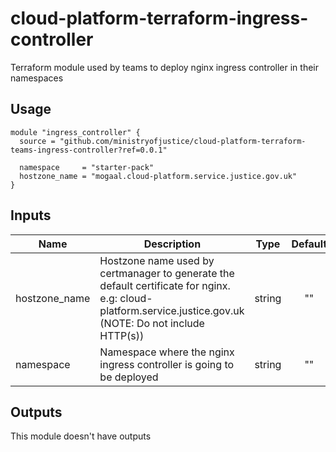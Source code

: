 # cloud-platform-terraform-ingress-controller

Terraform module used by teams to deploy nginx ingress controller in their namespaces

## Usage

```hcl
module "ingress_controller" {
  source = "github.com/ministryofjustice/cloud-platform-terraform-teams-ingress-controller?ref=0.0.1"

  namespace     = "starter-pack"
  hostzone_name = "mogaal.cloud-platform.service.justice.gov.uk"
}
```

## Inputs

| Name             | Description                                                   | Type | Default | Required |
|------------------|---------------------------------------------------------------|:----:|:-------:|:--------:|
| hostzone_name    | Hostzone name used by certmanager to generate the default certificate for nginx. e.g: cloud-platform.service.justice.gov.uk (NOTE: Do not include HTTP(s))                 | string   |   ""  | yes |
| namespace        | Namespace where the nginx ingress controller is going to be deployed   | string   |   ""  | yes |

## Outputs

This module doesn't have outputs
